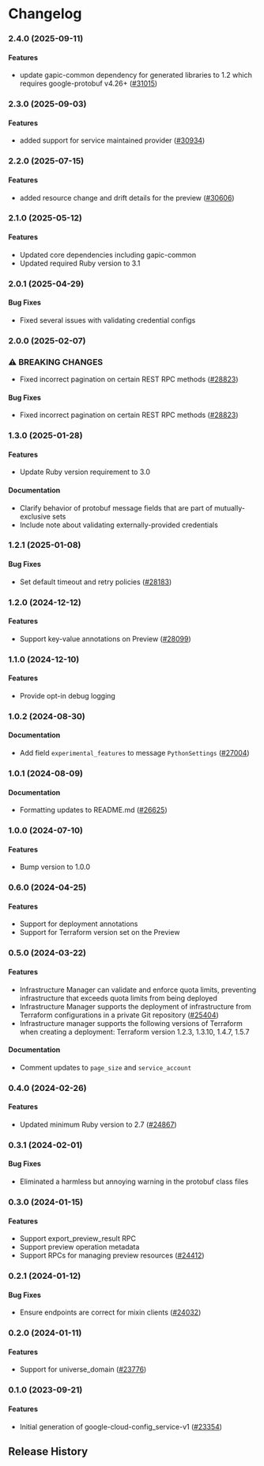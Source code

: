 # Changelog

### 2.4.0 (2025-09-11)

#### Features

* update gapic-common dependency for generated libraries to 1.2 which requires google-protobuf v4.26+ ([#31015](https://github.com/googleapis/google-cloud-ruby/issues/31015)) 

### 2.3.0 (2025-09-03)

#### Features

* added support for service maintained provider ([#30934](https://github.com/googleapis/google-cloud-ruby/issues/30934)) 

### 2.2.0 (2025-07-15)

#### Features

* added resource change and drift details for the preview ([#30606](https://github.com/googleapis/google-cloud-ruby/issues/30606)) 

### 2.1.0 (2025-05-12)

#### Features

* Updated core dependencies including gapic-common 
* Updated required Ruby version to 3.1 

### 2.0.1 (2025-04-29)

#### Bug Fixes

* Fixed several issues with validating credential configs 

### 2.0.0 (2025-02-07)

### ⚠ BREAKING CHANGES

* Fixed incorrect pagination on certain REST RPC methods ([#28823](https://github.com/googleapis/google-cloud-ruby/issues/28823))

#### Bug Fixes

* Fixed incorrect pagination on certain REST RPC methods ([#28823](https://github.com/googleapis/google-cloud-ruby/issues/28823)) 

### 1.3.0 (2025-01-28)

#### Features

* Update Ruby version requirement to 3.0 
#### Documentation

* Clarify behavior of protobuf message fields that are part of mutually-exclusive sets 
* Include note about validating externally-provided credentials 

### 1.2.1 (2025-01-08)

#### Bug Fixes

* Set default timeout and retry policies ([#28183](https://github.com/googleapis/google-cloud-ruby/issues/28183)) 

### 1.2.0 (2024-12-12)

#### Features

* Support key-value annotations on Preview ([#28099](https://github.com/googleapis/google-cloud-ruby/issues/28099)) 

### 1.1.0 (2024-12-10)

#### Features

* Provide opt-in debug logging 

### 1.0.2 (2024-08-30)

#### Documentation

* Add field `experimental_features` to message `PythonSettings` ([#27004](https://github.com/googleapis/google-cloud-ruby/issues/27004)) 

### 1.0.1 (2024-08-09)

#### Documentation

* Formatting updates to README.md ([#26625](https://github.com/googleapis/google-cloud-ruby/issues/26625)) 

### 1.0.0 (2024-07-10)

#### Features

* Bump version to 1.0.0 

### 0.6.0 (2024-04-25)

#### Features

* Support for deployment annotations 
* Support for Terraform version set on the Preview 

### 0.5.0 (2024-03-22)

#### Features

* Infrastructure Manager can validate and enforce quota limits, preventing infrastructure that exceeds quota limits from being deployed 
* Infrastructure Manager supports the deployment of infrastructure from Terraform configurations in a private Git repository ([#25404](https://github.com/googleapis/google-cloud-ruby/issues/25404)) 
* Infrastructure manager supports the following versions of Terraform when creating a deployment: Terraform version 1.2.3, 1.3.10, 1.4.7, 1.5.7 
#### Documentation

* Comment updates to `page_size` and `service_account` 

### 0.4.0 (2024-02-26)

#### Features

* Updated minimum Ruby version to 2.7 ([#24867](https://github.com/googleapis/google-cloud-ruby/issues/24867)) 

### 0.3.1 (2024-02-01)

#### Bug Fixes

* Eliminated a harmless but annoying warning in the protobuf class files 

### 0.3.0 (2024-01-15)

#### Features

* Support export_preview_result RPC 
* Support preview operation metadata 
* Support RPCs for managing preview resources ([#24412](https://github.com/googleapis/google-cloud-ruby/issues/24412)) 

### 0.2.1 (2024-01-12)

#### Bug Fixes

* Ensure endpoints are correct for mixin clients ([#24032](https://github.com/googleapis/google-cloud-ruby/issues/24032)) 

### 0.2.0 (2024-01-11)

#### Features

* Support for universe_domain ([#23776](https://github.com/googleapis/google-cloud-ruby/issues/23776)) 

### 0.1.0 (2023-09-21)

#### Features

* Initial generation of google-cloud-config_service-v1 ([#23354](https://github.com/googleapis/google-cloud-ruby/issues/23354)) 

## Release History
